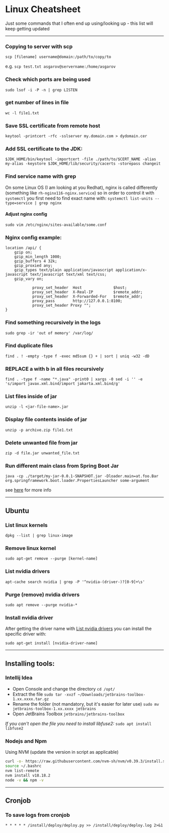 # Linux Cheatsheet

Just some commands that I often end up using/looking up - this list will keep getting updated 

---

### Copying to server with scp
`scp [filename] username@domain:/path/to/copy/to`

e.g. `scp test.txt asgarov@servername:/home/asgarov`


### Check which ports are being used
`sudo lsof -i -P -n | grep LISTEN`

### get number of lines in file
`wc -l file1.txt`

### Save SSL certificate from remote host
`keytool -printcert -rfc -sslserver my.domain.com > dydomain.cer`

### Add SSL certificate to the JDK:
`$JDK_HOME/bin/keytool -importcert -file ./path/to/$CERT_NAME -alias my-alias -keystore $JDK_HOME/lib/security/cacerts -storepass changeit`

### Find service name with grep
On some Linux OS (I am looking at you Redhat), 
nginx is called differently (something like `rh-nginx116-nginx.service`) 
so in order to control it with `systemctl` you first need to find exact name with:
`systemctl list-units --type=service | grep nginx`

#### Adjust nginx config
`sudo vim /etc/nginx/sites-available/some.conf`

### Nginx config example:
```
location /api/ {
    gzip on;
    gzip_min_length 1000;
    gzip_buffers 4 32k;
    gzip_proxied any;
    gzip_types text/plain application/javascript application/x-javascript text/javascript text/xml text/css;
    gzip_vary on;
    
            proxy_set_header  Host              $host;
            proxy_set_header  X-Real-IP         $remote_addr;
            proxy_set_header  X-Forwarded-For   $remote_addr;
            proxy_pass        http://127.0.0.1:8100;
            proxy_set_header Proxy "";
}
```

### Find something recursively in the logs
`sudo grep -ir 'out of memory' /var/log/`

### Find duplicate files
`find . ! -empty -type f -exec md5sum {} + | sort | uniq -w32 -dD`

### REPLACE a with b in all files recursively
`find . -type f -name "*.java" -print0 | xargs -0 sed -i '' -e 's/import javax.xml.bind/import jakarta.xml.bind/g'`

### List files inside of jar
`unzip -l <jar-file-name>.jar`

### Display file contents inside of jar
`unzip -p archive.zip file1.txt`

### Delete unwanted file from jar
`zip -d file.jar unwanted_file.txt`

### Run different main class from Spring Boot Jar
`java -cp ./target/my-jar-0.0.1-SNAPSHOT.jar -Dloader.main=at.foo.Bar org.springframework.boot.loader.PropertiesLauncher some-argument`

see [here](https://stackoverflow.com/questions/5474666/how-to-run-a-class-from-jar-which-is-not-the-main-class-in-its-manifest-file) for more info

---
## Ubuntu

### List linux kernels
`dpkg --list | grep linux-image`

### Remove linux kernel
`sudo apt-get remove --purge [kernel-name]`

### List nvidia drivers
`apt-cache search nvidia | grep -P '^nvidia-(driver-)?[0-9]+\s'`

### Purge (remove) nvidia drivers
`sudo apt remove --purge nvidia-*`

### Install nvidia driver

After getting the driver name with [List nvidia drivers](#List-nvidia-drivers) you can install the specific driver with:

`sudo apt-get install [nvidia-driver-name]`

---
## Installing tools:

###  Intellij Idea

- Open Console and change the directory `cd /opt/`
- Extract the file `sudo tar -xvzf ~/Downloads/jetbrains-toolbox-1.xx.xxxx.tar.gz`
- Rename the folder (not mandatory, but it's easier for later use) 
`sudo mv jetbrains-toolbox-1.xx.xxxx jetbrains`
- Open JetBrains Toolbox `jetbrains/jetbrains-toolbox`

*If you can't open the file you need to install libfuse2:* `sudo apt install libfuse2`

### Nodejs and Npm

Using NVM (update the version in script as applicable)
```bash
curl -o- https://raw.githubusercontent.com/nvm-sh/nvm/v0.39.3/install.sh | bash
source ~/.bashrc
nvm list-remote
nvm install v18.18.2
node -v && npm -v
```

---
## Cronjob
### To save logs from cronjob
`* * * * * /install/deploy/deploy.py >> /install/deploy/deploy.log 2>&1`

